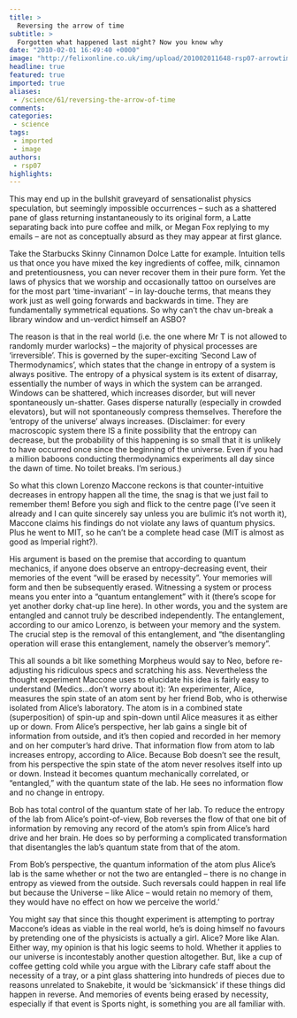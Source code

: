 ```yaml
---
title: >
  Reversing the arrow of time
subtitle: >
  Forgotten what happened last night? Now you know why
date: "2010-02-01 16:49:40 +0000"
image: "http://felixonline.co.uk/img/upload/201002011648-rsp07-arrowtim.jpg"
headline: true
featured: true
imported: true
aliases:
 - /science/61/reversing-the-arrow-of-time
comments:
categories:
 - science
tags:
 - imported
 - image
authors:
 - rsp07
highlights:
---
```


This may end up in the bullshit graveyard of sensationalist physics speculation, but seemingly impossible occurrences – such as a shattered pane of glass returning instantaneously to its original form, a Latte separating back into pure coffee and milk, or Megan Fox replying to my emails – are not as conceptually absurd as they may appear at first glance.

Take the Starbucks Skinny Cinnamon Dolce Latte for example. Intuition tells us that once you have mixed the key ingredients of coffee, milk, cinnamon and pretentiousness, you can never recover them in their pure form. Yet the laws of physics that we worship and occasionally tattoo on ourselves are for the most part ‘time-invariant’ – in lay-douche terms, that means they work just as well going forwards and backwards in time. They are fundamentally symmetrical equations. So why can’t the chav un-break a library window and un-verdict himself an ASBO?

The reason is that in the real world (i.e. the one where Mr T is not allowed to randomly murder warlocks) – the majority of physical processes are ‘irreversible’. This is governed by the super-exciting ‘Second Law of Thermodynamics’, which states that the change in entropy of a system is always positive. The entropy of a physical system is its extent of disarray, essentially the number of ways in which the system can be arranged. Windows can be shattered, which increases disorder, but will never spontaneously un-shatter. Gases disperse naturally (especially in crowded elevators), but will not spontaneously compress themselves. Therefore the ‘entropy of the universe’ always increases. (Disclaimer: for every macroscopic system there IS a finite possibility that the entropy can decrease, but the probability of this happening is so small that it is unlikely to have occurred once since the beginning of the universe. Even if you had a million baboons conducting thermodynamics experiments all day since the dawn of time. No toilet breaks. I’m serious.)

So what this clown Lorenzo Maccone reckons is that counter-intuitive decreases in entropy happen all the time, the snag is that we just fail to remember them! Before you sigh and flick to the centre page (I’ve seen it already and I can quite sincerely say unless you are bulimic it’s not worth it), Maccone claims his findings do not violate any laws of quantum physics. Plus he went to MIT, so he can’t be a complete head case (MIT is almost as good as Imperial right?).

His argument is based on the premise that according to quantum mechanics, if anyone does observe an entropy-decreasing event, their memories of the event “will be erased by necessity”. Your memories will form and then be subsequently erased. Witnessing a system or process means you enter into a “quantum entanglement” with it (there’s scope for yet another dorky chat-up line here). In other words, you and the system are entangled and cannot truly be described independently. The entanglement, according to our amico Lorenzo, is between your memory and the system. The crucial step is the removal of this entanglement, and “the disentangling operation will erase this entanglement, namely the observer’s memory”.

This all sounds a bit like something Morpheus would say to Neo, before re-adjusting his ridiculous specs and scratching his ass. Nevertheless the thought experiment Maccone uses to elucidate his idea is fairly easy to understand (Medics...don’t worry about it):
 ‘An experimenter, Alice, measures the spin state of an atom sent by her friend Bob, who is otherwise isolated from Alice’s laboratory. The atom is in a combined state (superposition) of spin-up and spin-down until Alice measures it as either up or down.
 From Alice’s perspective, her lab gains a single bit of information from outside, and it’s then copied and recorded in her memory and on her computer’s hard drive. That information flow from atom to lab increases entropy, according to Alice. Because Bob doesn’t see the result, from his perspective the spin state of the atom never resolves itself into up or down. Instead it becomes quantum mechanically correlated, or “entangled,” with the quantum state of the lab. He sees no information flow and no change in entropy.

Bob has total control of the quantum state of her lab. To reduce the entropy of the lab from Alice’s point-of-view, Bob reverses the flow of that one bit of information by removing any record of the atom’s spin from Alice’s hard drive and her brain. He does so by performing a complicated transformation that disentangles the lab’s quantum state from that of the atom.

From Bob’s perspective, the quantum information of the atom plus Alice’s lab is the same whether or not the two are entangled – there is no change in entropy as viewed from the outside. Such reversals could happen in real life but because the Universe – like Alice – would retain no memory of them, they would have no effect on how we perceive the world.’

You might say that since this thought experiment is attempting to portray Maccone’s ideas as viable in the real world, he’s is doing himself no favours by pretending one of the physicists is actually a girl. Alice? More like Alan. Either way, my opinion is that his logic seems to hold. Whether it applies to our universe is incontestably another question altogether. But, like a cup of coffee getting cold while you argue with the Library cafe staff about the necessity of a tray, or a pint glass shattering into hundreds of pieces due to reasons unrelated to Snakebite, it would be ‘sickmansick’ if these things did happen in reverse. And memories of events being erased by necessity, especially if that event is Sports night, is something you are all familiar with.
